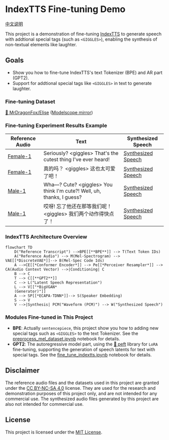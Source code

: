 # IndexTTS Fine-tuning Demo

[中文说明](README_zh.md)

This project is a demonstration of fine-tuning [IndexTTS](https://github.com/index-tts/index-tts) to generate speech with addtional special tags (such as `<GIGGLES>`), enabling the synthesis of non-textual elements like laughter.

## Goals

- Show you how to fine-tune IndexTTS's text Tokenizer (BPE) and AR part (GPT2).
- Support for addtional special tags like `<GIGGLES>` in text to generate laughter.

### Fine-tuning Dataset

[🤗 MrDragonFox/Elise](https://huggingface.co/datasets/MrDragonFox/Elise) ([Modelscope mirror](https://www.modelscope.cn/datasets/RealmSky/Elise))


### Fine-tuning Experiment Results Example

| Reference Audio | Text | Synthesized Speech |
| --- | --- | --- |
| [Female-1][Female_1]| Seriously? &lt;giggles> That's the cutest thing I've ever heard! | [Synthesized Speech](samples/Female-1_SeriouslygigglesThatsthecutestt.wav) |
| [Female-1][Female_1] | 真的吗？ &lt;giggles> 这也太可爱了吧！| [Synthesized Speech](samples/Female-1_真的吗giggles这也太可爱了吧.wav) |
| [Male-1][Male_1]| Wha—? Cute? &lt;giggles> You think I'm cute?! Well, uh, thanks, I guess? | [Synthesized Speech](samples/Male-1_Wha—CutegigglesYouthinkImcute.wav) |
| [Male-1][Male_1]| 哎呀! 忘了他还在那等我们呢！&lt;giggles> 我们两个动作得快点了！| [Synthesized Speech](samples/Male-1_哎呀忘了他还在那等我们呢giggles我们两个动作得快点了.wav) |


### IndexTTS Architecture Overview

```mermaid
flowchart TD
    D("Reference Transcript") -->BPE[[**BPE**]] --> T(Text Token IDs)
    A("Reference Audio") --> M(Mel-Spectrogram) --> VAE[[*DiscreteVAE*]]--> B(Mel-Spec Code Ids)
    A -->CE[[*Conformer Encoder*]] --> Pe[[*Perceiver Resampler*]] --> CA(Audio Context Vector) -->|Conditioning| C
    B --> C
    T --> C[[**GPT2**]]
    C --> L("Latent Speech Representation")
    L --> V[["*BigVGAN*
    (Generator)"]]
    A --> SP[[*ECAPA-TDNN*]]--> S(Speaker Embedding)
    S --> V
    V -->|Synthesis| PCM("Waveform (PCM)") --> W("Synthesized Speech")
```

### Modules Fine-tuned in This Project

- **BPE**: Actually `sentencepiece`, this project show you how to adding new special tags such as `<GIGGLES>` to the text Tokenizer. See the [preprocess_mel_dataset.ipynb](preprocess_mel_dataset.ipynb) notebook for details.
- **GPT2**: The autoregressive model part, using the [🤗 peft](https://huggingface.co/docs/peft/v0.15.0/en/index) library for `LoRA` fine-tuning, supporting the generation of speech latents for text with special tags. See the [fine_tune_indextts.ipynb](fine_tune_indextts.ipynb) notebook for details.

## Disclaimer

The reference audio files and the datasets used in this project are granted under the [CC BY-NC-SA 4.0](https://creativecommons.org/licenses/by-nc-sa/4.0/) license.
They are used for the research and demonstration purposes of this project only, and are not intended for any commercial use.
The synthesized audio files generated by this project are also not intended for commercial use.

[Female_1]: https://bytedancespeech.github.io/seedtts_tech_report/audios/SpeechFactorization_samples/prompt/prompt1/4813840990459345930.wav
[Male_1]: https://bytedancespeech.github.io/seedtts_tech_report/audios/SpeechFactorization_samples/source/2188769758301752050.wav


## License

This project is licensed under the [MIT License](LICENSE).
